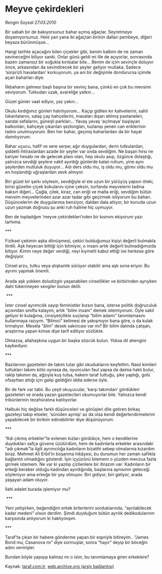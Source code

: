 # Meyve çekirdekleri

*Rengin Soysal 27.03.2010*

<div class="yazi"><p>Bir sabah bir de bakıyorsunuz bahar açmış ağaçlar. Seyretmeye doyamıyorsunuz. Hele yan yana iki ağaçtan birinin dalları pembeye, diğeri beyaza bürünmüşse...</p>
<p>Hangi tarihte açacağını bilen çiçekler gibi, benim kalbim de ne zaman sevineceğini biliyor sanki. Onlar günü geldi mi ille de açıyorlar, sonrasında bazen zamansız bir soğukla kırılsalar bile... Benim de içim sevinçle doluyor önce, arkasından da sevindirecek bir şeyler geliyor mutlaka. Sadece ‘sürprizli havalardan’ korkuyorum, ya ani bir değişimle dondurursa içimde açan baharları diye.</p>
<p>İlkbaharın gelmesi başlı başına bir sevinç bana, çünkü en çok bu mevsimi seviyorum. Tutkudan uzak, avareliğe yatkın... </p>
<p>Güzel günler vaat ediyor, yaz yakın...</p>
<p>Okulu kırdığımız günleri hatırlıyorum... Kaçıp gidilen kır kahvelerini, sahil lokantalarını, salaş çay bahçelerini, masaları dışarı atılmış pastaneleri, sandal sefalarını, güneşli parkları... Yavaş yavaş ‘açılmaya’ başlayan balkonları, bahçeye çıkarılan şezlongları, tuzlanıp yenen can eriklerinin tadını unutmuyorum. Ben her bahar, geçmiş baharlardan da bir hayat damıtıyorum.</p>
<p>Bahar uçucu, hafif ve sere serpe; ağır duygulardan, derin tutkulardan, şiddetli ihtiraslardan azade bir şeyler var onda sevdiğim. Ne başarı hırsı ne kariyer hesabı ne de gelecek planı olan, hep okulu asıp, özgürce dolaştığı, yalnızca sevdiği şeylere vakit ayırdığı günlerde kalan ruhum, yine aynı şeylerden mutluluk duyuyor... Adı ders oldu mu, iş oldu mu, görev oldu mu en hoşlandığı uğraşlardan zevk almıyor.</p>
<p>Biri güzel bir şarkı söylesin, sevdiğiyle el ele uzun bir yürüyüş yapsın öteki, birisi güzelim çiçek kokularını içine çeksin, turfanda meyvelerin tadına baksın diğeri... Çağla, çilek, kiraz, can eriği ve malta eriği, sevdiğim bütün mevsim meyvelerinden azar azar tadar gibi geçirmek istiyorum bu baharı. Düşüncelerim de duygularıma benziyor, daldan dala atlıyor, bir konuda uzun uzun yazmak doğrusu şu anki ruh halime hiç uymuyor.</p>
<p>Ben de topladığım ‘meyve çekirdekleri’nden bir kısmını ekiyorum yazı tarhıma.</p>
<p>***</p>
<p>Fiziksel çekimin aşka dönüşmesi, çekici bulduğumuz kişiyi değerli bulmakla ilintili. Aşk heyecan bittiği için bitmiyor, o insanı artık değerli bulmadığımızda bitiyor. Kimin neye değer verdiği, neyi kıymetli kabul ettiği ise herkese göre değişiyor.</p>
<p>Cinsel arzu, tutku veya alışkanlık sürüyor olabilir ama aşk sona eriyor. Bu ayrımı yapmak önemli. <br/><br/>Arada aşk yokken doludizgin yaşanabilen cinsellikler ve birbirinden ayrıyken dahi tükenmeyen sevgiler bunun delili.</p>
<p> ***</p>
<p>İster cinsel ayrımcılık sayıp feministler kızsın bana, isterse politik doğruculuk açısından sınıfta kalayım, artık “bilim insanı” demek istemiyorum. Öyle sakil geliyor ki kulağıma, cinsiyetçilikle suçlanıp “bilim adamı” tanımlamasını kullanmaya razıyım. “Bilimci” kelimesi de yakışmıyor bana göre, o da kulak tırmalıyor. Mesela “âlim” desek sakıncası var mı? Bir bilim dalında çalışan, araştırma yapan kimse diye tarif ediliyor sözlükte.</p>
<p>Olmazsa, allahaşkına uygun bir başka sözcük bulun. Yoksa dil ahengini kaybediyor.</p>
<p>***</p>
<p>Bazılarının gazeteleri de takım tutar gibi okuduklarını keşfettim. Nasıl kimileri tuttukları takımı kötü oynasa da, oyuncuları faul yapsa da daima haklı bulur, rakip takımın da, ağzıyla kuş tutsa, hakem taraf tuttuğu, şike yaptığı, golü ofsayttan attığı için galip geldiğini iddia ederse öyle.</p>
<p>Bir de fark var tabii. Bu çeşit okuyucular, ‘karşı takımdan’ gördükleri gazeteleri ve orada yazan gazetecileri okumuyorlar bile. Yalnızca kendi tribünlerinin tezahüratına katılıyorlar. </p>
<p>Halbuki hiç değilse farklı düşünceleri ve görüşleri dile getiren birkaç gazeteyi takip etseler, ‘sürüden ayrılıp’ az da olsa kendi değerlendirmelerini yapabilecek bir birikim edinebilirler diye düşünüyorum.</p>
<p>***</p>
<p>“Adı çıkmış erkekler”le evlenen kızları gördükçe, hem o kendilerine duydukları safça güvene üzülürdüm, hem de kadınlarla erkekler arasındaki “adı çıkmak”la ilgili ayrımcılığa kadınların bizatihi sebep olmalarına kızardım biraz. Mehmet Ali Erbil’in boşanma hikâyesi, bu durumun her zaman saflıkla bağlantılı olmadığını gösterdi. İşin içyüzünü bilemem o yüzden mevzua fazla girmek istemem. Ne var ki yazılıp çizilenlere bir itirazım var: Kadınların bir erkeği beraber olduğu kadından ayırdığında, başlarına aynısının geleceği söyleniyor ama erkeğe bir şey olmuyor. Biri gidiyor, biri geliyor, arada yaşayan adam oluyor. </p>
<p>İlahi adalet burada işlemiyor mu?</p>
<p> ***</p>
<p>Yeni yetişirken, beğendiğim erkek kriterlerini sorduklarında, “ayrılabilecek kadar medeni” olsun derdim. Şimdi duyduğum bütün ayrılık dedikodularının karşısında anlıyorum ki haklıymışım.</p>
<p>***</p>
<p>Taraf’ta çıkan bir habere gönderme yapan bir espriyle bitireyim.. “James Bond mu, Casanova mı” diye sormuşlar, sonra “hayır” deyip bir böceğin adını vermişler.</p>
<p>Bundan böyle yapışıp kalmaz mı o isim, bu tanımlamaya giren erkeklere?</p></div>

Kaynak: [taraf.com.tr](http://www.taraf.com.tr:80/makale/10643.htm), [web.archive.org (arşiv bağlantısı)](http://web.archive.org/web/20100331133422/http://www.taraf.com.tr:80/makale/10643.htm)
